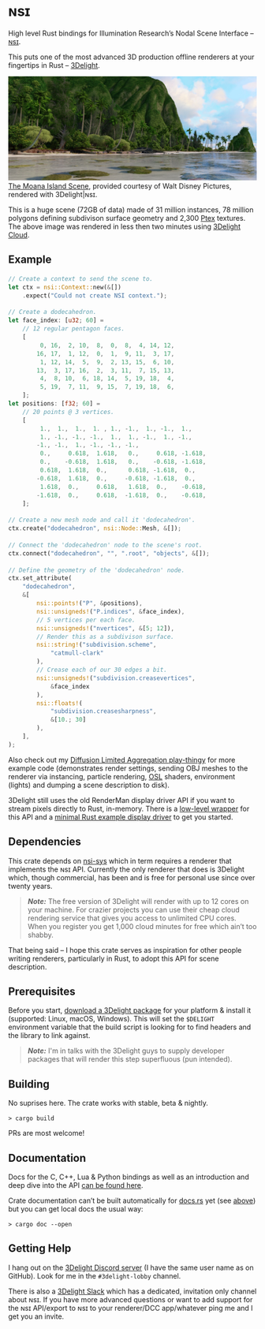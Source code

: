 # ɴsɪ

High level Rust bindings for Illumination Research’s Nodal Scene Interface – [ɴsɪ](https://nsi.readthedocs.io/).

This puts one of the most advanced 3D production offline renderers at your fingertips in Rust – [3Delight](https://www.3delight.com/).

![Moana Island, rendered with 3Delight|ɴsɪ](moana_island.jpg)
[The Moana Island Scene](https://www.technology.disneyanimation.com/islandscene), provided courtesy of Walt Disney Pictures, rendered with 3Delight|ɴsɪ.

This is a huge scene (72GB of data) made of 31 million instances, 78 million polygons defining subdivison surface geometry and 2,300 [Ptex](http://ptex.us/) textures. The above image was rendered in less then two minutes using [3Delight Cloud](https://documentation.3delightcloud.com/display/3DLC/Cloud+Rendering+Speed).

## Example

```rust
// Create a context to send the scene to.
let ctx = nsi::Context::new(&[])
    .expect("Could not create NSI context.");

// Create a dodecahedron.
let face_index: [u32; 60] =
    // 12 regular pentagon faces.
    [
         0, 16,  2, 10,  8,  0,  8,  4, 14, 12,
        16, 17,  1, 12,  0,  1,  9, 11,  3, 17,
         1, 12, 14,  5,  9,  2, 13, 15,  6, 10,
        13,  3, 17, 16,  2,  3, 11,  7, 15, 13,
         4,  8, 10,  6, 18, 14,  5, 19, 18,  4,
         5, 19,  7, 11,  9, 15,  7, 19, 18,  6,
    ];
let positions: [f32; 60] =
    // 20 points @ 3 vertices.
    [
         1.,  1.,  1.,  1. , 1., -1.,  1., -1.,  1.,
         1., -1., -1., -1.,  1.,  1., -1.,  1., -1.,
        -1., -1.,  1., -1., -1., -1.,
         0.,     0.618,  1.618,   0.,     0.618, -1.618,
         0.,    -0.618,  1.618,   0.,    -0.618, -1.618,
         0.618,  1.618,  0.,      0.618, -1.618,  0.,
        -0.618,  1.618,  0.,     -0.618, -1.618,  0.,
         1.618,  0.,     0.618,   1.618,  0.,    -0.618,
        -1.618,  0.,     0.618,  -1.618,  0.,    -0.618,
    ];

// Create a new mesh node and call it 'dodecahedron'.
ctx.create("dodecahedron", nsi::Node::Mesh, &[]);

// Connect the 'dodecahedron' node to the scene's root.
ctx.connect("dodecahedron", "", ".root", "objects", &[]);

// Define the geometry of the 'dodecahedron' node.
ctx.set_attribute(
    "dodecahedron",
    &[
        nsi::points!("P", &positions),
        nsi::unsigneds!("P.indices", &face_index),
        // 5 vertices per each face.
        nsi::unsigneds!("nvertices", &[5; 12]),
        // Render this as a subdivison surface.
        nsi::string!("subdivision.scheme",
            "catmull-clark"
        ),
        // Crease each of our 30 edges a bit.
        nsi::unsigneds!("subdivision.creasevertices",
            &face_index
        ),
        nsi::floats!(
            "subdivision.creasesharpness",
            &[10.; 30]
        ),
    ],
);
```

Also check out my [Diffusion Limited Aggregation play-thingy](https://github.com/virtualritz/rust-diffusion-limited-aggregation) for more example code (demonstrates render settings, sending OBJ meshes to the renderer via instancing, particle rendering, [OSL](https://github.com/imageworks/OpenShadingLanguage) shaders, environment (lights) and dumping a scene description to disk).

3Delight still uses the old RenderMan display driver API if you want to stream pixels directly to Rust, in-memory.
There is a [low-level wrapper](https://github.com/virtualritz/ndspy-sys) for this API and a [minimal Rust example display driver](https://github.com/virtualritz/r-display) to get you started.

## Dependencies

This crate depends on [nsi-sys](https://github.com/virtualritz/nsi-sys) which in term requires a renderer that implements the ɴsɪ API.
Currently the only renderer that does is 3Delight which, though commercial, has been and is free for personal use since over twenty years.

> **_Note:_** The free version of 3Delight will render with up to 12 cores on your machine. For crazier projects you can use their cheap cloud rendering service that gives you access to unlimited CPU cores. When you register you get 1,000 cloud minutes for free which ain’t too shabby.

That being said – I hope this crate serves as inspiration for other people writing renderers, particularly in Rust, to adopt this API for scene description.

## Prerequisites

Before you start, [download a 3Delight package](https://www.3delight.com/download) for your platform & install it (supported: Linux, macOS, Windows).
This will set the `$DELIGHT` environment variable that the build script is looking for to find headers and the library to link against.

> **_Note:_** I'm in talks with the 3Delight guys to supply developer packages that will render this step superfluous (pun intended).

## Building

No suprises here. The crate works with stable, beta & nightly.

```terminal
> cargo build
```

PRs are most welcome!

## Documentation

Docs for the C, C++, Lua & Python bindings as well as an introduction and deep dive into the API [can be found here](https://nsi.readthedocs.io/).

Crate documentation can’t be built automatically for [docs.rs](https://docs.rs/crate/nsi/) yet (see [above](#Dependencies)) but you can get local docs the usual way:

```terminal
> cargo doc --open
```

## Getting Help

I hang out on the [3Delight Discord server](https://discord.gg/MGtJx4q) (I have the same user name as on GitHub). Look for me in the `#3delight-lobby` channel.

There is also a [3Delight Slack](https://join.slack.com/t/3delight/shared_invite/zt-eipakj10-lK84ZzUzWgDw0qJ3Z3KuOg) which has a dedicated, invitation only channel about ɴsɪ. If you have more advanced questions or want to add support for the ɴsɪ API/export to ɴsɪ to your renderer/DCC app/whatever ping me and I get you an invite.
